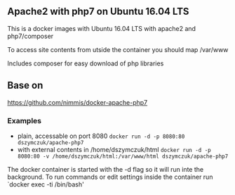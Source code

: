 ## Apache2 with php7 on Ubuntu 16.04 LTS

This is a docker images with  Ubuntu 16.04 LTS with apache2 and php7/composer

To access site contents from utside the container you should map /var/www

Includes composer for easy download of php libraries

## Base on

https://github.com/nimmis/docker-apache-php7

### Examples

- plain, accessable on port 8080 `docker run -d -p 8080:80 dszymczuk/apache-php7`
- with external contents in /home/dszymczuk/html `docker run -d -p 8080:80 -v /home/dszymczuk/html:/var/www/html dszymczuk/apache-php7`

The docker container is started with the -d flag so it will run inte the background. To run commands or edit settings inside
the container run `docker exec -ti <container id> /bin/bash'
